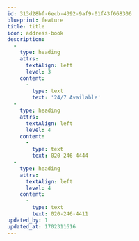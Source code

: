 ```yaml
---
id: 313d28bf-6ecb-4392-9af9-01f43f668306
blueprint: feature
title: title
icon: address-book
description:
  -
    type: heading
    attrs:
      textAlign: left
      level: 3
    content:
      -
        type: text
        text: '24/7 Available'
  -
    type: heading
    attrs:
      textAlign: left
      level: 4
    content:
      -
        type: text
        text: 020-246-4444
  -
    type: heading
    attrs:
      textAlign: left
      level: 4
    content:
      -
        type: text
        text: 020-246-4411
updated_by: 1
updated_at: 1702311616
---
```

